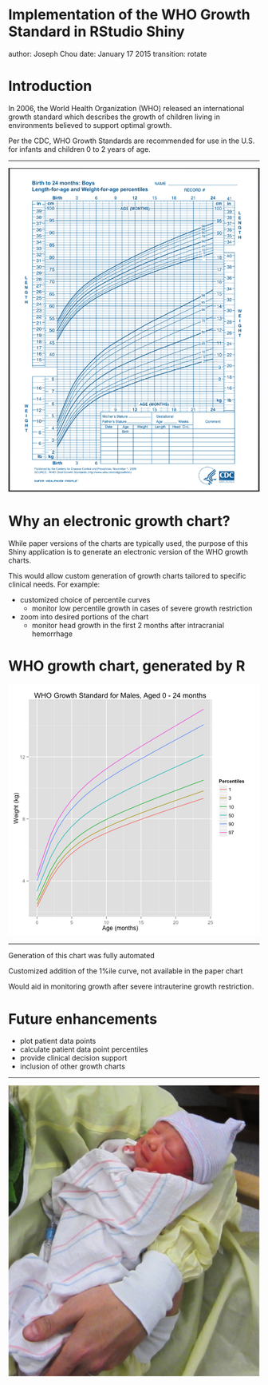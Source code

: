Implementation of the WHO Growth Standard in RStudio Shiny
========================================================
author: Joseph Chou
date: January 17 2015
transition: rotate


Introduction
========================================================

In 2006, the World Health Organization (WHO) released an international growth standard which describes the growth of children living in environments believed to support optimal growth.

Per the CDC, WHO Growth Standards are recommended for use in the U.S. for infants and children 0 to 2 years of age.
***
![WHO boy chart](WHOboy.png)

Why an electronic growth chart?
========================================================

While paper versions of the charts are typically used, the purpose of this Shiny application is to generate an electronic version of the WHO growth charts.

This would allow custom generation of growth charts tailored to specific clinical needs. For example:

- customized choice of percentile curves
    - monitor low percentile growth in cases of severe growth restriction
- zoom into desired portions of the chart
    - monitor head growth in the first 2 months after intracranial hemorrhage


WHO growth chart, generated by R
========================================================

![plot of chunk unnamed-chunk-1](presentation-figure/unnamed-chunk-1-1.png) 
***
Generation of this chart was fully automated

Customized addition of the 1%ile curve, not available in the paper chart

Would aid in monitoring growth after severe intrauterine growth restriction.

Future enhancements
========================================================

- plot patient data points
- calculate patient data point percentiles
- provide clinical decision support
- inclusion of other growth charts

***
![baby](baby.png)
